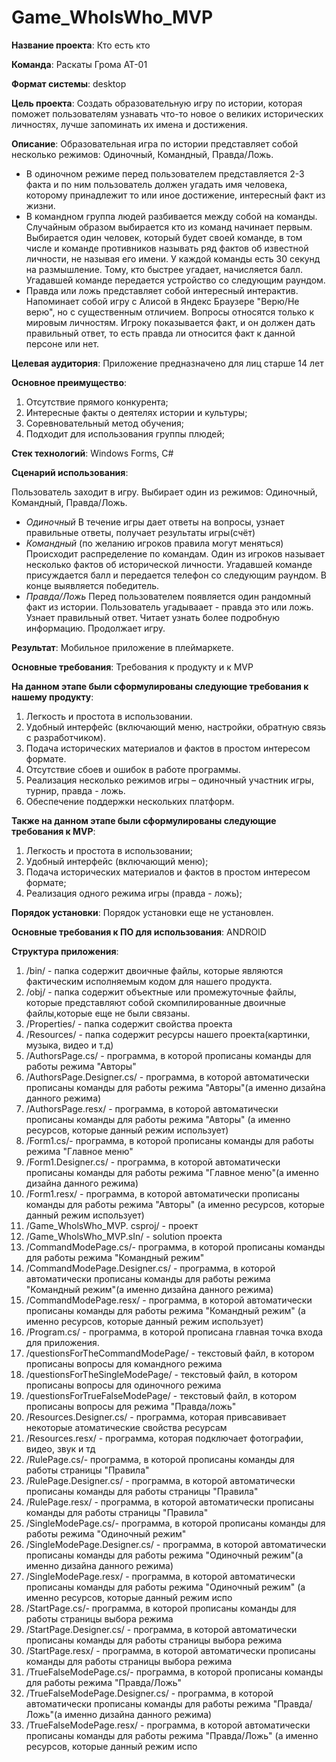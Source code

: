 # Game_WhoIsWho_MVP
**Название проекта**: Кто есть кто

**Команда**: Раскаты Грома АТ-01

**Формат системы**: desktop

**Цель проекта**: Создать образовательную игру по истории, которая поможет пользователям узнавать что-то новое о великих исторических личностях, лучше запоминать их имена и достижения.

**Описание**: 
Образовательная игра по истории представляет собой несколько режимов: Одиночный, Командный, Правда/Ложь. 
- В одиночном режиме перед пользователем представляется 2-3 факта и по ним пользователь должен угадать имя человека, которому принадлежит то или иное достижение, интересный факт из жизни. 
- В командном группа людей разбивается между собой на команды. Случайным образом выбирается кто из команд начинает первым. Выбирается один человек, который будет своей команде, в том числе и команде противников называть ряд фактов об известной личности, не называя его имени. У каждой команды есть 30 секунд на размышление. Тому, кто быстрее угадает, начисляется балл. Угадавшей команде передается устройство со следующим раундом. 
- Правда или ложь представляет собой интересный интерактив. Напоминает собой игру с Алисой в Яндекс Браузере "Верю/Не верю", но с существенным отличием. Вопросы относятся только к мировым личностям. Игроку показывается факт, и он должен дать правильный ответ, то есть правда ли относится факт к данной персоне или нет.

**Целевая аудитория**: Приложение предназначено для лиц старше 14 лет

**Основное преимущество**:

1.   Отсутствие прямого конкурента;
2.   Интересные факты о деятелях истории и культуры;
3.   Соревновательный метод обучения;
4.   Подходит для использования группы плюдей;

**Стек технологий**: Windows Forms, C#

**Сценарий использования**:

Пользователь заходит в игру. Выбирает один из режимов: Одиночный, Командный, Правда/Ложь.
- *Одиночный* В течение игры дает ответы на вопросы, узнает правильные ответы, получает результаты игры(счёт)
- *Командный* (по желанию игроков правила могут меняться) Происходит распределение по командам. Один из игроков называет несколько фактов об исторической личности. Угадавшей команде присуждается балл и передается телефон со следующим раундом. В конце выявляется победитель.
- *Правда/Ложь* Перед пользователем появляется один рандомный факт из истории. Пользователь угадываает - правда это или ложь. Узнает правильный ответ. Читает узнать более подробную информацию. Продолжает игру.

**Результат**: Мобильное приложение в плеймаркете.

**Основные требования**: Требования к продукту и к MVP

**На данном этапе были сформулированы следующие требования к нашему продукту**:
1. Легкость и простота в использовании.
2. Удобный интерфейс (включающий меню, настройки, обратную связь с разработчиком).
3. Подача исторических материалов и фактов в простом интересом формате.
4. Отсутствие сбоев и ошибок в работе программы.
5. Реализация несколько режимов игры – одиночный участник игры, турнир, правда - ложь.
6. Обеспечение поддержки нескольких платформ.

**Также на данном этапе были сформулированы следующие требования к MVP**: 
1. Легкость и простота в использовании;
2. Удобный интерфейс (включающий меню);
3. Подача исторических материалов и фактов в простом интересом формате;
4. Реализация одного режима игры (правда - ложь);

**Порядок установки**: Порядок установки еще не установлен.

**Основные требования к ПО для использования**: ANDROID

**Структура приложения**: 
1.  /bin/ - папка содержит двоичные файлы, которые являются фактическим исполняемым кодом для нашего продукта.
2.  /obj/ - папка содержит объектные или промежуточные файлы, которые представляют собой скомпилированные двоичные файлы,которые еще не были связаны.
3.  /Properties/ - папка содержит свойства проекта
4.  /Resources/ - папка содержит ресурсы нашего проекта(картинки, музыка, видео и т.д)
5.  /AuthorsPage.cs/ - программа, в которой прописаны команды для работы режима "Авторы"
6.  /AuthorsPage.Designer.cs/ - программа, в которой автоматически прописаны команды для работы режима "Авторы"(а именно дизайна данного режима)
7.  /AuthorsPage.resx/ - программа, в которой автоматически прописаны команды для работы режима "Авторы" (а именно ресурсов, которые данный режим использует)
8.  /Form1.cs/- программа, в которой прописаны команды для работы режима "Главное меню"
9.  /Form1.Designer.cs/ - программа, в которой автоматически прописаны команды для работы режима "Главное меню"(а именно дизайна данного режима)
10.  /Form1.resx/ - программа, в которой автоматически прописаны команды для работы режима "Авторы" (а именно ресурсов, которые данный режим использует)
11.  /Game_WholsWho_MVP. csproj/ - проект
12.  /Game_WholsWho_MVP.sIn/ - solution проекта
13.  /CommandModePage.cs/- программа, в которой прописаны команды для работы режима "Командный режим"
14.  /CommandModePage.Designer.cs/ - программа, в которой автоматически прописаны команды для работы режима "Командный режим"(а именно дизайна данного режима)
15.  /CommandModePage.resx/ - программа, в которой автоматически прописаны команды для работы режима "Командный режим" (а именно ресурсов, которые данный режим использует)
16.  /Program.cs/ - программа, в которой прописана главная точка входа для приложения.
17.  /questionsForTheCommandModePage/ - текстовый файл, в котором прописаны вопросы для командного режима
18.  /questionsForTheSingleModePage/ - текстовый файл, в котором прописаны вопросы для одиночного режима
19.  /questionsForTrueFalseModePage/ - текстовый файл, в котором прописаны вопросы для режима "Правда/ложь"
20.  /Resources.Designer.cs/ - программа, которая привсавивает некоторые атоматические свойства ресурсам
21.  /Resources.resx/ - программа, которая подключает фотографии, видео, звук и тд
22.  /RulePage.cs/- программа, в которой прописаны команды для работы страницы "Правила"
23.  /RulePage.Designer.cs/ - программа, в которой автоматически прописаны команды для работы страницы "Правила"
24.  /RulePage.resx/ - программа, в которой автоматически прописаны команды для работы страницы "Правила"
25.  /SingleModePage.cs/- программа, в которой прописаны команды для работы режима "Одиночный режим"
26.  /SingleModePage.Designer.cs/ - программа, в которой автоматически прописаны команды для работы режима "Одиночный режим"(а именно дизайна данного режима)
27.  /SingleModePage.resx/ - программа, в которой автоматически прописаны команды для работы режима "Одиночный режим" (а именно ресурсов, которые данный режим испо
28.  /StartPage.cs/- программа, в которой прописаны команды для работы страницы выбора режима
29.  /StartPage.Designer.cs/ - программа, в которой автоматически прописаны команды для работы страницы выбора режима
30.  /StartPage.resx/ - программа, в которой автоматически прописаны команды для работы страницы выбора режима
31.  /TrueFalseModePage.cs/- программа, в которой прописаны команды для работы режима "Правда/Ложь"
32.  /TrueFalseModePage.Designer.cs/ - программа, в которой автоматически прописаны команды для работы режима "Правда/Ложь"(а именно дизайна данного режима)
33.  /TrueFalseModePage.resx/ - программа, в которой автоматически прописаны команды для работы режима "Правда/Ложь" (а именно ресурсов, которые данный режим испо

